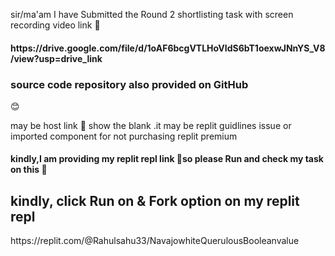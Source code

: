 sir/ma'am 
I have Submitted the Round 2 shortlisting task with screen recording video link 🔗
<h4>https://drive.google.com/file/d/1oAF6bcgVTLHoVIdS6bT1oexwJNnYS_V8/view?usp=drive_link</h4>
<h3>source code repository also provided on GitHub</h3>
😊<p>may be host link 🔗 show the blank .it may be replit guidlines issue or imported component for not purchasing replit premium </p>
<h4>kindly,I am providing my replit repl link 🔗so please Run and check my task on this 🔗 </h4>
<h2>kindly, click Run on & Fork option on my replit repl</h2>
https://replit.com/@Rahulsahu33/NavajowhiteQuerulousBooleanvalue
